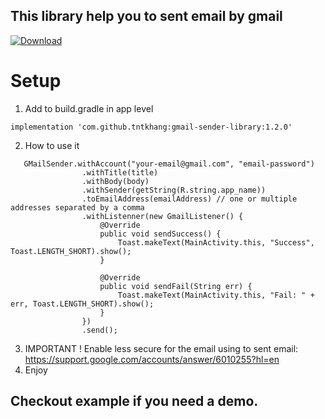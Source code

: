 ## This library help you to sent email by gmail 
[ ![Download](https://api.bintray.com/packages/tntkhang/maven/gmail-sender-library/images/download.svg?version=1.2.0) ](https://bintray.com/tntkhang/maven/gmail-sender-library/1.2.0/link)

# Setup
1. Add to build.gradle in app level
```
implementation 'com.github.tntkhang:gmail-sender-library:1.2.0'
```

2. How to use it
```
   GMailSender.withAccount("your-email@gmail.com", "email-password")
                .withTitle(title)
                .withBody(body)
                .withSender(getString(R.string.app_name))
                .toEmailAddress(emailAddress) // one or multiple addresses separated by a comma
                .withListenner(new GmailListener() {
                    @Override
                    public void sendSuccess() {
                        Toast.makeText(MainActivity.this, "Success", Toast.LENGTH_SHORT).show();
                    }

                    @Override
                    public void sendFail(String err) {
                        Toast.makeText(MainActivity.this, "Fail: " + err, Toast.LENGTH_SHORT).show();
                    }
                })
                .send();
```
3. IMPORTANT ! Enable less secure for the email using to sent email: https://support.google.com/accounts/answer/6010255?hl=en
4. Enjoy

## Checkout example if you need a demo.
